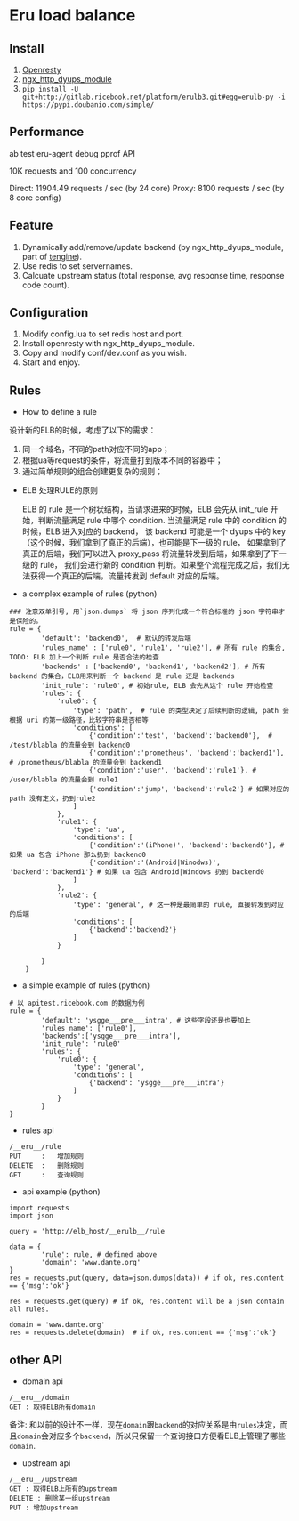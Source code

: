 Eru load balance
================

## Install

1. [Openresty](http://openresty.org)
2. [ngx_http_dyups_module](https://github.com/yzprofile/ngx_http_dyups_module)
3. `pip install -U git+http://gitlab.ricebook.net/platform/erulb3.git#egg=erulb-py -i https://pypi.doubanio.com/simple/`

## Performance

ab test eru-agent debug pprof API

10K requests and 100 concurrency

Direct: 11904.49 requests / sec (by 24 core)
Proxy: 8100 requests / sec (by 8 core config)

## Feature

1. Dynamically add/remove/update backend (by ngx_http_dyups_module, part of [tengine](http://tengine.taobao.org/)).
2. Use redis to set servernames.
3. Calcuate upstream status (total response, avg response time, response code count).

## Configuration

1. Modify config.lua to set redis host and port.
2. Install openresty with ngx_http_dyups_module.
3. Copy and modify conf/dev.conf as you wish.
4. Start and enjoy.

## Rules
* How to define a rule

设计新的ELB的时候，考虑了以下的需求：

1. 同一个域名，不同的path对应不同的app；
2. 根据ua等request的条件，将流量打到版本不同的容器中；
3. 通过简单规则的组合创建更复杂的规则；

* ELB 处理RULE的原则

    ELB 的 rule 是一个树状结构，当请求进来的时候，ELB 会先从 init_rule 开始，判断流量满足 rule 中哪个 condition. 当流量满足 rule 中的 condition 的时候，ELB 进入对应的 backend， 该 backend 可能是一个 dyups 中的 key（这个时候，我们拿到了真正的后端），也可能是下一级的 rule， 如果拿到了真正的后端，我们可以进入 proxy_pass 将流量转发到后端，如果拿到了下一级的 rule， 我们会进行新的 condition 判断。如果整个流程完成之后，我们无法获得一个真正的后端，流量转发到 default 对应的后端。

* a complex example of rules (python)

```
### 注意双单引号, 用`json.dumps` 将 json 序列化成一个符合标准的 json 字符串才是保险的。
rule = {
        'default': 'backend0',  # 默认的转发后端
        'rules_name' : ['rule0', 'rule1', 'rule2'], # 所有 rule 的集合, TODO: ELB 加上一个判断 rule 是否合法的检查
        'backends' : ['backend0', 'backend1', 'backend2'], # 所有 backend 的集合，ELB用来判断一个 backend 是 rule 还是 backends
        'init_rule': 'rule0', # 初始rule, ELB 会先从这个 rule 开始检查
        'rules': {
            'rule0': {
                'type': 'path',  # rule 的类型决定了后续判断的逻辑, path 会根据 uri 的第一级路径，比较字符串是否相等
                'conditions': [
                    {'condition':'test', 'backend':'backend0'},  # /test/blabla 的流量会到 backend0
                    {'condition':'prometheus', 'backend':'backend1'}, # /prometheus/blabla 的流量会到 backend1
                    {'condition':'user', 'backend':'rule1'}, # /user/blabla 的流量会到 rule1
                    {'condition':'jump', 'backend':'rule2'} # 如果对应的 path 没有定义，扔到rule2
                ]
            },
            'rule1': {
                'type': 'ua',
                'conditions': [
                    {'condition':'(iPhone)', 'backend':'backend0'}, # 如果 ua 包含 iPhone 那么扔到 backend0
                    {'condition':'(Android|Winodws)', 'backend':'backend1'} # 如果 ua 包含 Android|Windows 扔到 backend0
                ]
            },
            'rule2': {
                'type': 'general', # 这一种是最简单的 rule, 直接转发到对应的后端
                'conditions': [
                    {'backend':'backend2'}
                ]
            }

        }
    }
```

* a simple example of rules (python)

```
# 以 apitest.ricebook.com 的数据为例
rule = {
        'default': 'ysgge___pre___intra', # 这些字段还是也要加上
        'rules_name': ['rule0'],
        'backends':['ysgge___pre___intra'],
        'init_rule': 'rule0'
        'rules': {
            'rule0': {
                'type': 'general',
                'conditions': [
                    {'backend': 'ysgge___pre___intra'}
                ]
            }
        }
}
```

* rules api

```
/__eru__/rule
PUT     :   增加规则
DELETE  :   删除规则
GET     :   查询规则
```

* api example (python)

```
import requests
import json

query = 'http://elb_host/__erulb__/rule

data = {
        'rule': rule, # defined above
        'domain': 'www.dante.org'
}
res = requests.put(query, data=json.dumps(data)) # if ok, res.content == {'msg':'ok'}

res = requests.get(query) # if ok, res.content will be a json contain all rules.

domain = 'www.dante.org'
res = requests.delete(domain)  # if ok, res.content == {'msg':'ok'}
```

## other API
* domain api

```
/__eru__/domain
GET : 取得ELB所有domain
```

备注: 和以前的设计不一样，现在`domain`跟`backend`的对应关系是由`rules`决定，而且`domain`会对应多个`backend`，所以只保留一个查询接口方便看ELB上管理了哪些`domain`.

* upstream api

```
/__eru__/upstream
GET : 取得ELB上所有的upstream
DELETE : 删除某一组upstream
PUT : 增加upstream
```
